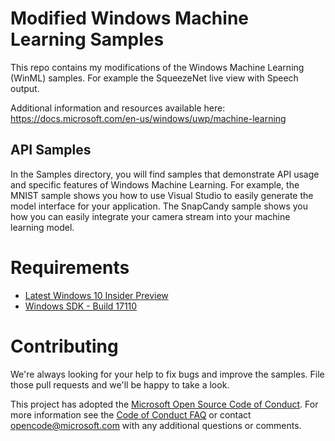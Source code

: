 
# Modified Windows Machine Learning Samples

This repo contains my modifications of the Windows Machine Learning (WinML) samples.
For example the SqueezeNet live view with Speech output.

Additional information and resources available here: 
https://docs.microsoft.com/en-us/windows/uwp/machine-learning

## API Samples

In the Samples directory, you will find samples that demonstrate API usage and specific features of Windows Machine Learning.
For example, the MNIST sample shows you how to use Visual Studio to easily generate the model interface for your application. The SnapCandy sample shows you how you can easily integrate your camera stream into your machine learning model. 

# Requirements 

* [Latest Windows 10 Insider Preview](https://www.microsoft.com/en-us/software-download/windowsinsiderpreviewiso)
* [Windows SDK - Build 17110](https://www.microsoft.com/software-download/windowsinsiderpreviewSDK)



# Contributing

We're always looking for your help to fix bugs and improve the samples. File those pull requests and we'll be happy to take a look.

This project has adopted the [Microsoft Open Source Code of Conduct](https://opensource.microsoft.com/codeofconduct/).
For more information see the [Code of Conduct FAQ](https://opensource.microsoft.com/codeofconduct/faq/) or
contact [opencode@microsoft.com](mailto:opencode@microsoft.com) with any additional questions or comments.
